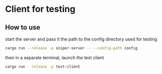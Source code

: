 # Client for testing

## How to use

start the server and pass it the path to the config directory used for testing

```sh
cargo run --release -p sniper-server -- --config-path config
```

then in a separate terminal, launch the test client

```sh
cargo run --release -p test-client
```
